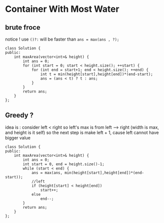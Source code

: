 # Container With Most Water

## brute froce 
notice ! use `()?:` will be faster than `ans = max(ans , ?);`
```c++=
class Solution {
public:
    int maxArea(vector<int>& height) {
        int ans = 0;
        for (int start = 0; start < height.size(); ++start) {
            for (int end = start+1; end < height.size(); ++end) {
                int t = min(height[start],height[end])*(end-start);
                ans = (ans < t) ? t : ans;
            }
        }
        return ans;
    }
};
```

## Greedy ?
idea is :
consider left < right
so left's max is from left --> right (width is max, and height is it self)
so the next step is make left + 1, cause left cannot have bigger value
```c++=
class Solution {
public:
    int maxArea(vector<int>& height) {
        int ans = 0;
        int start = 0, end = height.size()-1;
        while (start < end) {
            ans = max(ans, min(height[start],height[end])*(end-start));
            //left
            if (height[start] < height[end])
                start++;
            else 
                end--;
        }
        return ans;
    }
};
```
